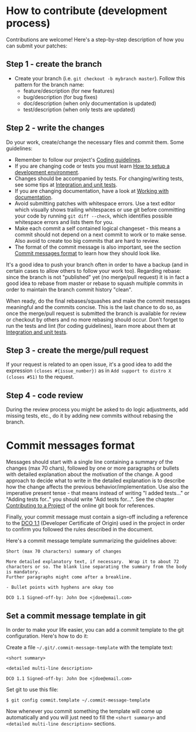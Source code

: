 <!--
Copyright 2017 IBM Corp.

Licensed under the Apache License, Version 2.0 (the "License");
you may not use this file except in compliance with the License.
You may obtain a copy of the License at

   http://www.apache.org/licenses/LICENSE-2.0

Unless required by applicable law or agreed to in writing, software
distributed under the License is distributed on an "AS IS" BASIS,
WITHOUT WARRANTIES OR CONDITIONS OF ANY KIND, either express or implied.
See the License for the specific language governing permissions and
limitations under the License.
-->
# How to contribute (development process)

Contributions are welcome! Here's a step-by-step description of how you can submit your patches:

## Step 1 - create the branch

- Create your branch (i.e. `git checkout -b mybranch master`). Follow this pattern for the branch name:
    - feature/description (for new features)
    - bug/description (for bug fixes)
    - doc/description (when only documentation is updated)
    - test/description (when only tests are updated)

## Step 2 - write the changes

Do your work, create/change the necessary files and commit them. Some guidelines:

- Remember to follow our project's [Coding guidelines](coding_guidelines.md).
- If you are changing code or tests you must learn [How to setup a development environment](dev_env.md).
- Changes should be accompanied by tests. For changing/writing tests, see some tips at [Integration and unit tests](developers/tests.md).
- If you are changing documentation, have a look at [Working with documentation](developers/documentation.md).
- Avoid submitting patches with whitespace errors. Use a text editor which visually shows trailing whitespaces or use git before committing your code by
running `git diff --check`, which identifies possible whitespace errors and lists them for you.
- Make each commit a self contained logical changeset - this means a commit should not depend on a next commit to work or to make sense. Also avoid to
create too big commits that are hard to review.
- The format of the commit message is also important, see the section [Commit messages format](#commit-messages-format) to learn how they should look like.

It's a good idea to push your branch often in order to have a backup (and in certain cases to allow others to follow your work too).
Regarding rebase: since the branch is not "published" yet (no merge/pull request) it is in fact a good idea to rebase from master or rebase to squash multiple commits in order to
maintain the branch commit history "clean".

When ready, do the final rebases/squashes and make the commit messages meaningful and the commits concise. This is the last chance to do so, as once the merge/pull request is submitted
the branch is available for review or checkout by others and no more rebasing should occur.
Don't forget to run the tests and lint (for coding guidelines), learn more about them at [Integration and unit tests](tests.md).

## Step 3 - create the merge/pull request

If your request is related to an open issue, it's a good idea to add the expression `(closes #{issue_number})` as in `Add support to distro X (closes #51)` to the request.

## Step 4 - code review

During the review process you might be asked to do logic adjustments, add missing tests, etc., do it by adding new commits without rebasing the branch.

# Commit messages format

Messages should start with a single line containing a summary of the changes (max 70 chars), followed by one or more paragraphs or bullets with detailed explanation about the motivation
of the change. A good approach to decide what to write in the detailed explanation is to describe how the change affects the previous behavior/implementation.
Use also the imperative present tense - that means instead of writing "I added tests..." or "Adding tests for.." you should write "Add tests for...".
See the chapter [Contributing to a Project](http://git-scm.com/book/en/v2/Distributed-Git-Contributing-to-a-Project) of the online git book for references.

Finally, your commit message must contain a sign-off including a reference to the
[DCO 1.1](https://gitlab.com/tessia-project/tessia/blob/master/DCO1.1.txt) (Developer Certificate of Origin) used in the project in order to confirm you
followed the rules described in the document.

Here's a commit message template summarizing the guidelines above:

```
Short (max 70 characters) summary of changes

More detailed explanatory text, if necessary.  Wrap it to about 72
characters or so. The blank line separating the summary from the body
is mandatory.
Further paragraphs might come after a breakline.

- Bullet points with hyphens are okay too

DCO 1.1 Signed-off-by: John Doe <jdoe@email.com>
```

## Set a commit message template in git

In order to make your life easier, you can add a commit template to the git configuration. Here's how to do it:

Create a file `~/.git/.commit-message-template` with the template text:

```
<short summary>

<detailed multi-line description>

DCO 1.1 Signed-off-by: John Doe <jdoe@email.com>
```

Set git to use this file:

```
$ git config commit.template ~/.commit-message-template
```

Now whenever you commit something the template will come up automatically and you will just need to fill the `<short summary>` and `<detailed multi-line description>` sections.
